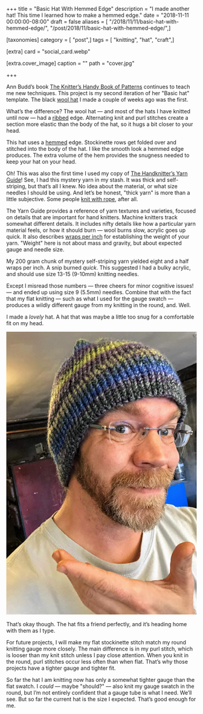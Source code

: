 +++
title = "Basic Hat With Hemmed Edge"
description = "I made another hat! This time I learned how to make a hemmed edge."
date = "2018-11-11 00:00:00-08:00"
draft = false
aliases = [ "/2018/11/11/basic-hat-with-hemmed-edge/", "/post/2018/11/basic-hat-with-hemmed-edge/",]

[taxonomies]
category = [ "post",]
tags = [ "knitting", "hat", "craft",]

[extra]
card = "social_card.webp"

[extra.cover_image]
caption = ""
path = "cover.jpg"

+++

Ann Budd’s book [The Knitter’s Handy Book of
Patterns](https://www.goodreads.com/book/show/85015.Knitters_Handy_Book_Of_Patterns)
continues to teach me new techniques. This project is my second
iteration of her "Basic hat" template. The black [wool
hat](/post/2018/10/winter-hat-and-gloves/) I made a couple of weeks ago
was the first.

What’s the difference? The wool hat — and most of the hats I have
knitted until now — had a
[ribbed](https://www.dummies.com/crafts/knitting/knitting-stitches/how-to-rib-stitch/)
edge. Alternating knit and purl stitches create a section more elastic
than the body of the hat, so it hugs a bit closer to your head.

This hat uses a
[hemmed](http://www.vogueknitting.com/pattern_help/how-to/beyond_the_basics/hems)
edge. Stockinette rows get folded over and stitched into the body of the
hat. I like the smooth look a hemmed edge produces. The extra volume of
the hem provides the snugness needed to keep your hat on your head.

Oh\! This was also the first time I used my copy of [The Handknitter’s
Yarn
Guide](https://www.goodreads.com/book/show/13167139-the-handknitter-s-yarn-guide)\!
See, I had this mystery yarn in my stash. It was thick and
self-striping, but that’s all I knew. No idea about the material, or
what size needles I should be using. And let’s be honest, "thick yarn"
is more than a little subjective. Some people [knit with
rope](https://youtu.be/FKw-pjwaXz8), after all.

The Yarn Guide provides a reference of yarn textures and varieties,
focused on details that are important for hand knitters. Machine
knitters track somewhat different details. It includes nifty details
like how a particular yarn material feels, or how it should burn — wool
burns slow, acrylic goes up quick. It also describes [wraps per
inch](https://www.craftyarncouncil.com/standards/how-measure-wraps-inch-wpi)
for establishing the weight of your yarn. "Weight" here is not about
mass and gravity, but about expected gauge and needle size.

My 200 gram chunk of mystery self-striping yarn yielded eight and a half
wraps per inch. A snip burned *quick*. This suggested I had a bulky
acrylic, and should use size 13-15 (9-10mm) knitting needles.

Except I misread those numbers — three cheers for minor cognitive
issues\! — and ended up using size 9 (5.5mm) needles. Combine that with
the fact that my flat knitting — such as what I used for the gauge
swatch — produces a wildly different gauge from my knitting in the
round, and. Well.

I made a *lovely* hat. A hat that was maybe a little too snug for a
comfortable fit on my head.

![me wearing the hat](wearing-hat.jpg
  "The hat looks nice, but after a minute starts pinching my forehead")

That’s okay though. The hat fits a friend perfectly, and it’s heading
home with them as I type.

For future projects, I will make my flat stockinette stitch match my
round knitting gauge more closely. The main difference is in my purl
stitch, which is looser than my knit stitch unless I pay close
attention. When you knit in the round, purl stitches occur less often
than when flat. That’s why those projects have a tighter gauge and
tighter fit.

So far the hat I am knitting now has only a somewhat tighter gauge than
the flat swatch. I *could* — maybe "should?" — also knit my gauge swatch
in the round, but I’m not entirely confident that a gauge tube is what I
need. We’ll see. But so far the current hat is the size I expected.
That’s good enough for me.